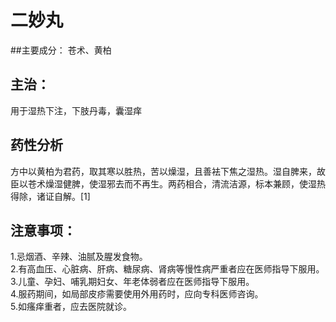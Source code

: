 # 二妙丸 		
##主要成分：
苍术、黄柏 		
## 主治：
用于湿热下注，下肢丹毒，囊湿痒
## 药性分析
方中以黄柏为君药，取其寒以胜热，苦以燥湿，且善袪下焦之湿热。湿自脾来，故臣以苍术燥湿健脾，使湿邪去而不再生。两药相合，清流洁源，标本兼顾，使湿热得除，诸证自解。[1]
## 注意事项：
1.忌烟酒、辛辣、油腻及腥发食物。  
2.有高血压、心脏病、肝病、糖尿病、肾病等慢性病严重者应在医师指导下服用。  
3.儿童、孕妇、哺乳期妇女、年老体弱者应在医师指导下服用。  
4.服药期间，如局部皮疹需要使用外用药时，应向专科医师咨询。  
5.如瘙痒重者，应去医院就诊。